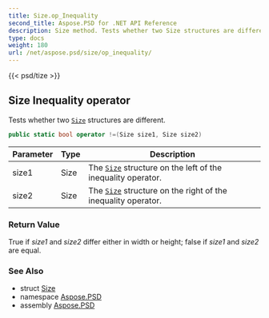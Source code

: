 ```yaml
---
title: Size.op_Inequality
second_title: Aspose.PSD for .NET API Reference
description: Size method. Tests whether two Size structures are different
type: docs
weight: 180
url: /net/aspose.psd/size/op_inequality/
---
```

{{< psd/tize >}}
## Size Inequality operator

Tests whether two [`Size`](../) structures are different.

```csharp
public static bool operator !=(Size size1, Size size2)
```

| Parameter | Type | Description |
| --- | --- | --- |
| size1 | Size | The [`Size`](../) structure on the left of the inequality operator. |
| size2 | Size | The [`Size`](../) structure on the right of the inequality operator. |

### Return Value

True if *size1* and *size2* differ either in width or height; false if *size1* and *size2* are equal.

### See Also

* struct [Size](../)
* namespace [Aspose.PSD](../../size/)
* assembly [Aspose.PSD](../../../)


